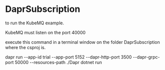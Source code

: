 # DaprSubscription

to run the KubeMQ example.

KubeMQ must listen on the port 40000

execute this command in a terminal window on the folder DaprSubscription where the csproj is.

dapr run --app-id trial --app-port 5152 --dapr-http-port 3500 --dapr-grpc-port 50000 --resources-path ./Dapr  dotnet run